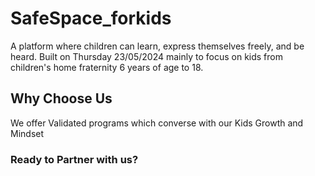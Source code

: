 # SafeSpace_forkids 
A platform where children can learn, express themselves freely, and be heard.
Built on Thursday 23/05/2024 mainly to focus on kids from children's home fraternity 6 years of age to 18.

## Why Choose Us
We offer Validated programs which converse with our Kids Growth and Mindset

### Ready to Partner with us?

